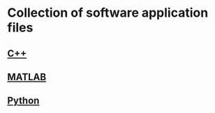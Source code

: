 # Collection of software application files

## [C++](C++)

## [MATLAB](MATLAB)

## [Python](Python)
